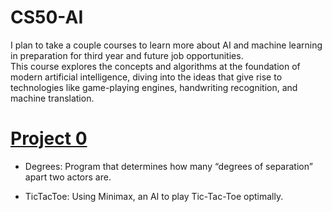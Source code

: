 <h1>CS50-AI</h1>
I plan to take a couple courses to learn more about AI and machine learning in preparation for third year and future job opportunities.
<br>
This course explores the concepts and algorithms at the foundation of modern artificial intelligence, diving into the ideas that give rise to technologies like game-playing engines, handwriting recognition, and machine translation.

<h1><a href="https://cs50.harvard.edu/ai/2020/projects/0/">Project 0</a></h1>
 <ul>
  <li><p>Degrees: Program that determines how many “degrees of separation” apart two actors are.</p></li>
  <li><p>TicTacToe: Using Minimax, an AI to play Tic-Tac-Toe optimally.</p></li>
</ul>
